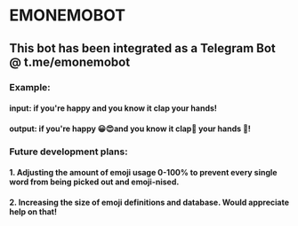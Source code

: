 # EMONEMOBOT 
## This bot has been integrated as a Telegram Bot @ t.me/emonemobot 

### Example:
#### input: if you're happy and you know it clap your hands!
#### output: if you're happy 😀😍and you know it clap👏 your hands 🙌!



### Future development plans:
#### 1. Adjusting the amount of emoji usage 0-100% to prevent every single word from being picked out and emoji-nised.
#### 2. Increasing the size of emoji definitions and database. Would appreciate help on that!

